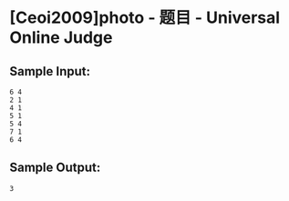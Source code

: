# [Ceoi2009]photo - 题目 - Universal Online Judge


## Sample Input: 
```
6 4 
2 1 
4 1 
5 1 
5 4 
7 1 
6 4 
```

## Sample Output: 
```
3

 
```
